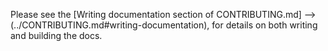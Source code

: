 Please see the [Writing documentation section of CONTRIBUTING.md] --> (../CONTRIBUTING.md#writing-documentation), for details on both writing and building the docs.
